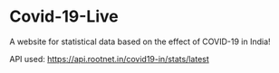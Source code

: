# Covid-19-Live
A website for statistical data based on the effect of COVID-19 in India!

API used: https://api.rootnet.in/covid19-in/stats/latest

